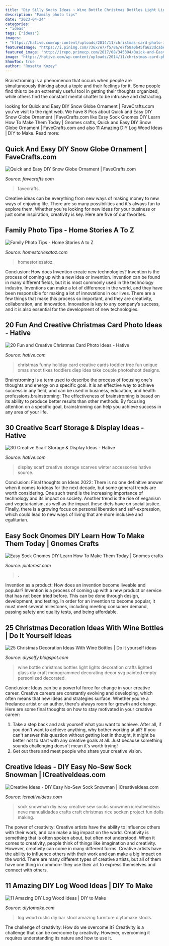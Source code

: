 ```yaml
---
title: "Diy Silly Socks Ideas ~ Wine Bottle Christmas Bottles Light Lights Decoration Crafts Lighted Glass Diy Craft Monogrammed Decorating Decor Svg Painted Empty Personlized Decorated"
description: "Family photo tips"
date: "2023-04-24"
categories:
- "ideas"
tags: ["ideas"]
images:
- "https://hative.com/wp-content/uploads/2014/11/christmas-card-photo-ideas/19-christmas-card-photo-ideas.jpg"
featuredImage: "https://i.pinimg.com/736x/e7/f5/8a/e7f58a0b45fa623dcabe2c12ec1c01da.jpg"
featured_image: "http://irepo.primecp.com/2017/08/345394/Quick-and-Easy-DIY-Snow-Globe-Ornament_ExtraLarge1000_ID-2408186.jpg?v=2408186"
image: "https://hative.com/wp-content/uploads/2014/11/christmas-card-photo-ideas/19-christmas-card-photo-ideas.jpg"
ShowToc: true
author: "Rosetta Kozey"
---
```



Brainstroming is a phenomenon that occurs when people are simultaneously thinking about a topic and their feelings for it. Some people find this to be an extremely useful tool in getting their thoughts organized, while others find the constant mental chatter to be intrusive and distracting.

	

		
looking for Quick and Easy DIY Snow Globe Ornament | FaveCrafts.com you've visit to the right web. We have 8 Pics about Quick and Easy DIY Snow Globe Ornament | FaveCrafts.com like Easy Sock Gnomes DIY Learn How To Make Them Today | Gnomes crafts, Quick and Easy DIY Snow Globe Ornament | FaveCrafts.com and also 11 Amazing DIY Log Wood Ideas | DIY to Make. Read more:
		
    
## Quick And Easy DIY Snow Globe Ornament | FaveCrafts.com

<img loading=lazy src="http://irepo.primecp.com/2017/08/345394/Quick-and-Easy-DIY-Snow-Globe-Ornament_ExtraLarge1000_ID-2408186.jpg?v=2408186" onerror="this.onerror=null;this.src='https://tse1.mm.bing.net/th?id=OIP.lTYjF7w8TWakH73-7-bijQHaLF&amp;pid=15.1';" alt="Quick and Easy DIY Snow Globe Ornament | FaveCrafts.com">

_Source: favecrafts.com_

>favecrafts. 

	

Creative ideas can be everything from new ways of making money to new ways of enjoying life. There are so many possibilities and it's always fun to explore them. Whether you're looking for new ideas for your business or just some inspiration, creativity is key. Here are five of our favorites.

    
## Family Photo Tips - Home Stories A To Z

<img loading=lazy src="https://www.homestoriesatoz.com/wp-content/uploads/2014/10/how-to-diy-family-pictures-15.jpg" onerror="this.onerror=null;this.src='https://tse1.mm.bing.net/th?id=OIP.f15653Gel-FMBHp3WeXzSAHaLL&amp;pid=15.1';" alt="Family Photo Tips - Home Stories A to Z">

_Source: homestoriesatoz.com_

>homestoriesatoz. 

	

Conclusion: How does Invention create new technologies?
Invention is the process of coming up with a new idea or invention. Invention can be found in many different fields, but it is most commonly used in the technology industry. Inventions can make a lot of difference in the world, and they have been responsible for making a lot of innovations in our lives. There are a few things that make this process so important, and they are creativity, collaboration, and innovation. Innovation is key to any company’s success, and it is also essential for the development of new technologies.

    
## 20 Fun And Creative Christmas Card Photo Ideas - Hative

<img loading=lazy src="https://hative.com/wp-content/uploads/2014/11/christmas-card-photo-ideas/19-christmas-card-photo-ideas.jpg" onerror="this.onerror=null;this.src='https://tse1.mm.bing.net/th?id=OIP.oRaY5QY4AGzTNCpJzST8AQHaKD&amp;pid=15.1';" alt="20 Fun and Creative Christmas Card Photo Ideas - Hative">

_Source: hative.com_

>christmas funny holiday card creative cards toddler tree fun unique xmas shoot tikes toddlers diep idea take couple photoshoot designs. 

	

Brainstroming is a term used to describe the process of focusing one's thoughts and energy on a specific goal. It is an effective way to achieve success in any field, and can be used in business, education, and health professions.brainstroming: The effectiveness of brainstroming is based on its ability to produce better results than other methods. By focusing attention on a specific goal, brainstroming can help you achieve success in any area of your life.

    
## 30 Creative Scarf Storage &amp; Display Ideas - Hative

<img loading=lazy src="https://hative.com/wp-content/uploads/2015/03/scarf-storage-ideas/5-creative-scarf-storage-and-display-ideas.jpg" onerror="this.onerror=null;this.src='https://tse3.mm.bing.net/th?id=OIP.C7vsjFHEckY2RiPxWHCaIwHaOn&amp;pid=15.1';" alt="30 Creative Scarf Storage &amp; Display Ideas - Hative">

_Source: hative.com_

>display scarf creative storage scarves winter accessories hative source. 

	

Conclusion:
Final thoughts on Ideas 2022:
There is no one definitive answer when it comes to ideas for the next decade, but some general trends are worth considering. One such trend is the increasing importance of technology and its impact on society. Another trend is the rise of veganism and vegetarianism, as well as the impact these diets have on social justice. Finally, there is a growing focus on personal liberation and self-expression, which could lead to new ways of living that are more inclusive and egalitarian.

    
## Easy Sock Gnomes DIY Learn How To Make Them Today | Gnomes Crafts

<img loading=lazy src="https://i.pinimg.com/736x/e7/f5/8a/e7f58a0b45fa623dcabe2c12ec1c01da.jpg" onerror="this.onerror=null;this.src='https://tse4.mm.bing.net/th?id=OIP.nFt7gAubn3F8y53Pl9vowAAAAA&amp;pid=15.1';" alt="Easy Sock Gnomes DIY Learn How To Make Them Today | Gnomes crafts">

_Source: pinterest.com_

>. 

	

Invention as a product: How does an invention become liveable and popular?
Invention is a process of coming up with a new product or service that has not been tried before. This can be done through design, development, and testing. In order for an invention to become popular, it must meet several milestones, including meeting consumer demand, passing safety and quality tests, and being affordable.

    
## 25 Christmas Decoration Ideas With Wine Bottles | Do It Yourself Ideas

<img loading=lazy src="https://1.bp.blogspot.com/-gP22TYsNMso/WE_XcQv-EJI/AAAAAAAAsBw/-wNlNFTTjKoU0WoQru7R1JPdxcfPvD5NwCLcB/s1600/Christmas-Decoration-Ideas-With-Wine-Bottles-11.jpg" onerror="this.onerror=null;this.src='https://tse2.mm.bing.net/th?id=OIP.NfOoWxYr7uxHBxa9i9dV_AHaML&amp;pid=15.1';" alt="25 Christmas Decoration Ideas With Wine Bottles | Do it yourself ideas">

_Source: diyselfy.blogspot.com_

>wine bottle christmas bottles light lights decoration crafts lighted glass diy craft monogrammed decorating decor svg painted empty personlized decorated. 

	

Conclusion: Ideas can be a powerful force for change in your creative career.
Creative careers are constantly evolving and developing, which often means that new ideas and strategies surface. Whether you're a freelance artist or an author, there's always room for growth and change. Here are some final thoughts on how to stay motivated in your creative career:
1) Take a step back and ask yourself what you want to achieve. After all, if you don't want to achieve anything, why bother working at all? If you can't answer this question without getting lost in thought, it might be better not to start with any creative goals at all. Just because something sounds challenging doesn't mean it's worth trying!
2) Get out there and meet people who share your creative vision.

    
## Creative Ideas - DIY Easy No-Sew Sock Snowman | ICreativeIdeas.com

<img loading=lazy src="http://www.icreativeideas.com/wp-content/uploads/2014/07/How-to-DIY-Cute-Sock-Snowman.jpg?40bf83" onerror="this.onerror=null;this.src='https://tse2.mm.bing.net/th?id=OIP.LqHl5mCI7E4bmMk5ed0XjgHaHa&amp;pid=15.1';" alt="Creative Ideas - DIY Easy No-Sew Sock Snowman | iCreativeIdeas.com">

_Source: icreativeideas.com_

>sock snowman diy easy creative sew socks snowmen icreativeideas neve manualidades crafts craft christmas rice socken project fun dolls making. 

	

The power of creativity: Creative artists have the ability to influence others with their work, and can make a big impact on the world.
Creativity is something that is often spoken about, but often not understood. When it comes to creativity, people think of things like imagination and creativity. However, creativity can come in many different forms. Creative artists have the ability to influence others with their work and can make a big impact on the world. There are many different types of creative artists, but all of them have one thing in common- they use their art to express themselves and connect with others.

    
## 11 Amazing DIY Log Wood Ideas | DIY To Make

<img loading=lazy src="http://www.diytomake.com/wp-content/uploads/2016/03/stool.jpg" onerror="this.onerror=null;this.src='https://tse4.mm.bing.net/th?id=OIP.YaCFPdLF44f_Nsw9HFyFzAHaNS&amp;pid=15.1';" alt="11 Amazing DIY Log Wood Ideas | DIY to Make">

_Source: diytomake.com_

>log wood rustic diy bar stool amazing furniture diytomake stools. 

	

The challenge of creativity: How do we overcome it?
Creativity is a challenge that can be overcome by creativity. However, overcoming it requires understanding its nature and how to use it.

